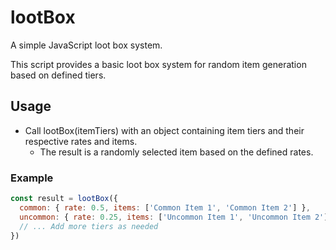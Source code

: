 # lootBox

A simple JavaScript loot box system.

This script provides a basic loot box system for random item generation based on defined tiers.

## Usage

- Call lootBox(itemTiers) with an object containing item tiers and their respective rates and items.
  - The result is a randomly selected item based on the defined rates.

### Example

```js
const result = lootBox({
  common: { rate: 0.5, items: ['Common Item 1', 'Common Item 2'] },
  uncommon: { rate: 0.25, items: ['Uncommon Item 1', 'Uncommon Item 2'] },
  // ... Add more tiers as needed
})
```

